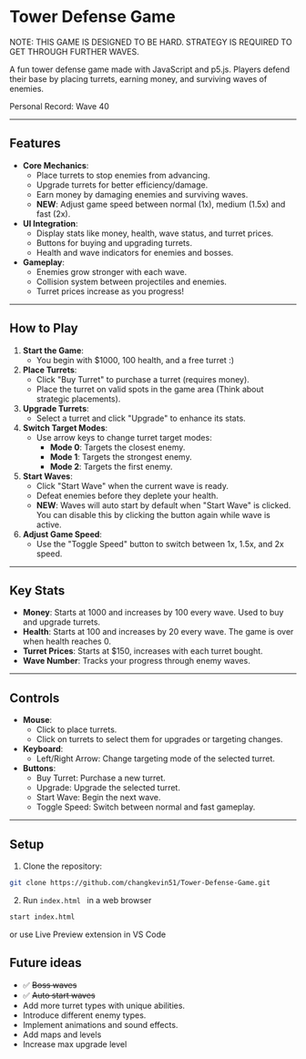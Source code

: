 # Tower Defense Game

NOTE: THIS GAME IS DESIGNED TO BE HARD. STRATEGY IS REQUIRED TO GET THROUGH FURTHER WAVES. 

A fun tower defense game made with JavaScript and p5.js. Players defend their base by placing turrets, earning money, and surviving waves of enemies.

Personal Record: Wave 40

---

## Features
- **Core Mechanics**:
  - Place turrets to stop enemies from advancing.
  - Upgrade turrets for better efficiency/damage.
  - Earn money by damaging enemies and surviving waves.
  - **NEW**: Adjust game speed between normal (1x), medium (1.5x) and fast (2x).
- **UI Integration**:
  - Display stats like money, health, wave status, and turret prices.
  - Buttons for buying and upgrading turrets.
  - Health and wave indicators for enemies and bosses.
- **Gameplay**:
  - Enemies grow stronger with each wave.
  - Collision system between projectiles and enemies.
  - Turret prices increase as you progress!

---

## How to Play
1. **Start the Game**:
   - You begin with $1000, 100 health, and a free turret :)
2. **Place Turrets**:
   - Click "Buy Turret" to purchase a turret (requires money).
   - Place the turret on valid spots in the game area (Think about strategic placements).
3. **Upgrade Turrets**:
   - Select a turret and click "Upgrade" to enhance its stats.
4. **Switch Target Modes**:
   - Use arrow keys to change turret target modes:
     - **Mode 0**: Targets the closest enemy.
     - **Mode 1**: Targets the strongest enemy.
     - **Mode 2**: Targets the first enemy.
5. **Start Waves**:
   - Click "Start Wave" when the current wave is ready.
   - Defeat enemies before they deplete your health.
   - **NEW**: Waves will auto start by default when "Start Wave" is clicked. You can disable this by clicking the button again while wave is active.
6. **Adjust Game Speed**:
   - Use the "Toggle Speed" button to switch between 1x, 1.5x, and 2x speed.

---

## Key Stats
- **Money**: Starts at 1000 and increases by 100 every wave. Used to buy and upgrade turrets.
- **Health**: Starts at 100 and increases by 20 every wave. The game is over when health reaches 0.
- **Turret Prices**: Starts at $150, increases with each turret bought.
- **Wave Number**: Tracks your progress through enemy waves.

---

## Controls
- **Mouse**:
  - Click to place turrets.
  - Click on turrets to select them for upgrades or targeting changes.
- **Keyboard**:
  - Left/Right Arrow: Change targeting mode of the selected turret.
- **Buttons**:
  - Buy Turret: Purchase a new turret.
  - Upgrade: Upgrade the selected turret.
  - Start Wave: Begin the next wave.
  - Toggle Speed: Switch between normal and fast gameplay.

---

## Setup
1. Clone the repository:
```bash
git clone https://github.com/changkevin51/Tower-Defense-Game.git
```
2. Run `index.html ` in a web browser
```bash
start index.html
```
or use Live Preview extension in VS Code

## Future ideas
- ✅ <del>Boss waves 
- ✅ <del>Auto start waves
- Add more turret types with unique abilities.
- Introduce different enemy types.
- Implement animations and sound effects.
- Add maps and levels
- Increase max upgrade level




